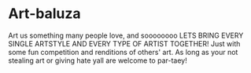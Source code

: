 # Art-baluza
Art us something many people love, and soooooooo LETS BRING EVERY SINGLE ARTSTYLE AND EVERY TYPE OF ARTIST TOGETHER! Just with some fun competition and renditions of others' art. As long as your not stealing art or giving hate yall are welcome to par-taey!
